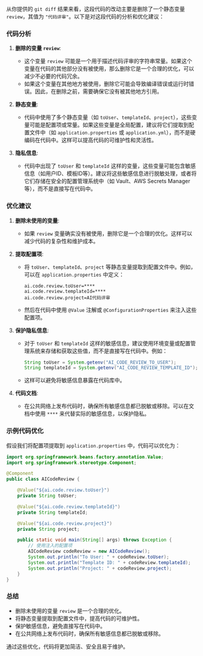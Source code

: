 从你提供的 `git diff` 结果来看，这段代码的改动主要是删除了一个静态变量 `review`，其值为 `"代码评审"`。以下是对这段代码的分析和优化建议：

### 代码分析
1. **删除的变量 `review`**:
   - 这个变量 `review` 可能是一个用于描述代码评审的字符串常量。如果这个变量在代码的其他部分没有被使用，那么删除它是一个合理的优化，可以减少不必要的代码冗余。
   - 如果这个变量在其他地方被使用，删除它可能会导致编译错误或运行时错误。因此，在删除之前，需要确保它没有被其他地方引用。

2. **静态变量**:
   - 代码中使用了多个静态变量（如 `toUser`、`templateId`、`project`），这些变量可能是配置项或常量。如果这些变量是全局配置，建议将它们提取到配置文件中（如 `application.properties` 或 `application.yml`），而不是硬编码在代码中。这样可以提高代码的可维护性和灵活性。

3. **隐私信息**:
   - 代码中出现了 `toUser` 和 `templateId` 这样的变量，这些变量可能包含敏感信息（如用户ID、模板ID等）。建议将这些敏感信息进行脱敏处理，或者将它们存储在安全的配置管理系统中（如 Vault、AWS Secrets Manager 等），而不是直接写在代码中。

### 优化建议
1. **删除未使用的变量**:
   - 如果 `review` 变量确实没有被使用，删除它是一个合理的优化。这样可以减少代码的复杂性和维护成本。

2. **提取配置项**:
   - 将 `toUser`、`templateId`、`project` 等静态变量提取到配置文件中。例如，可以在 `application.properties` 中定义：
     ```properties
     ai.code.review.toUser=****
     ai.code.review.templateId=****
     ai.code.review.project=AI代码评审
     ```
   - 然后在代码中使用 `@Value` 注解或 `@ConfigurationProperties` 来注入这些配置项。

3. **保护隐私信息**:
   - 对于 `toUser` 和 `templateId` 这样的敏感信息，建议使用环境变量或配置管理系统来存储和获取这些值，而不是直接写在代码中。例如：
     ```java
     String toUser = System.getenv("AI_CODE_REVIEW_TO_USER");
     String templateId = System.getenv("AI_CODE_REVIEW_TEMPLATE_ID");
     ```
   - 这样可以避免将敏感信息暴露在代码库中。

4. **代码文档**:
   - 在公共网络上发布代码时，确保所有敏感信息都已脱敏或移除。可以在文档中使用 `****` 来代替实际的敏感信息，以保护隐私。

### 示例代码优化
假设我们将配置项提取到 `application.properties` 中，代码可以优化为：

```java
import org.springframework.beans.factory.annotation.Value;
import org.springframework.stereotype.Component;

@Component
public class AICodeReview {

    @Value("${ai.code.review.toUser}")
    private String toUser;

    @Value("${ai.code.review.templateId}")
    private String templateId;

    @Value("${ai.code.review.project}")
    private String project;

    public static void main(String[] args) throws Exception {
        // 使用注入的配置项
        AICodeReview codeReview = new AICodeReview();
        System.out.println("To User: " + codeReview.toUser);
        System.out.println("Template ID: " + codeReview.templateId);
        System.out.println("Project: " + codeReview.project);
    }
}
```

### 总结
- 删除未使用的变量 `review` 是一个合理的优化。
- 将静态变量提取到配置文件中，提高代码的可维护性。
- 保护敏感信息，避免直接写在代码中。
- 在公共网络上发布代码时，确保所有敏感信息都已脱敏或移除。

通过这些优化，代码将更加简洁、安全且易于维护。